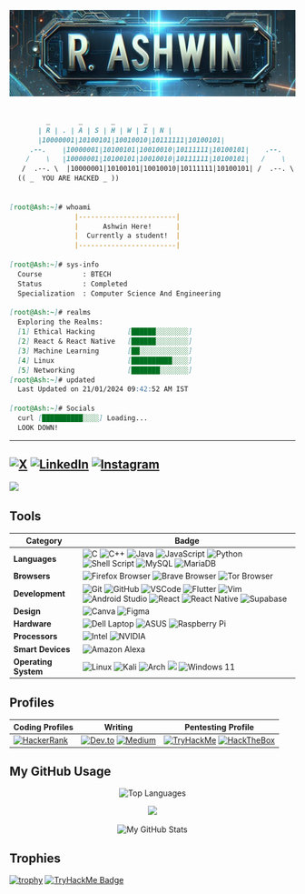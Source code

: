 <p align="center">
  <img src="rashwin.jpeg" alt="Additional Image" />
</p>

```markdown

         _       _       _       _  
       | R | . | A | S | H | W | I | N |
       |10000001|10100101|10010010|10111111|10100101|
     .--.    |10000001|10100101|10010010|10111111|10100101|    .--.
    /    \   |10000001|10100101|10010010|10111111|10100101|   /    \ 
   /  .--. \  |10000001|10100101|10010010|10111111|10100101| /  .--. \
  (( _  YOU ARE HACKED _ ))


[root@Ash:~]# whoami
                |------------------------|
                |      Ashwin Here!      |
                |  Currently a student!  |
                |------------------------|

[root@Ash:~]# sys-info
  Course          : BTECH
  Status          : Completed
  Specialization  : Computer Science And Engineering

[root@Ash:~]# realms
  Exploring the Realms:
  [1] Ethical Hacking        [██████░░░░░░░░]
  [2] React & React Native   [██████░░░░░░░░]
  [3] Machine Learning       [██░░░░░░░░░░░░] 
  [4] Linux                  [██████████░░░░]
  [5] Networking             [███████░░░░░░░]
[root@Ash:~]# updated
  Last Updated on 21/01/2024 09:42:52 AM IST

[root@Ash:~]# Socials
  curl [██████████░░░░] Loading...
  LOOK DOWN!
```
----------------------------------------------------------------
 [![X](https://img.shields.io/badge/X-%23000000.svg?style=for-the-badge&logo=X&logoColor=white)](https://twitter.com/ashwin_r7) [![LinkedIn](https://img.shields.io/badge/linkedin-%230077B5.svg?style=for-the-badge&logo=linkedin&logoColor=white)](https://www.linkedin.com/in/ashu-r7/)
[![Instagram](https://img.shields.io/badge/Instagram-%23E4405F.svg?style=for-the-badge&logo=Instagram&logoColor=white)](https://instagram.com/ashu_r7) 
---------------------------------------------------------
<p align="center"> 

![](https://komarev.com/ghpvc/?username=ashwin417&color=blueviolet)
</p>

## Tools

| Category          | Badge                                                                                                  |
| ----------------- | ------------------------------------------------------------------------------------------------------ |
| **Languages**| ![C](https://img.shields.io/badge/c-%2300599C.svg?style=for-the-badge&logo=c&logoColor=white) ![C++](https://img.shields.io/badge/c++-%2300599C.svg?style=for-the-badge&logo=c%2B%2B&logoColor=white) ![Java](https://img.shields.io/badge/java-%23ED8B00.svg?style=for-the-badge&logo=java&logoColor=white) ![JavaScript](https://img.shields.io/badge/javascript-%23323330.svg?style=for-the-badge&logo=javascript&logoColor=%23F7DF1E) ![Python](https://img.shields.io/badge/python-3670A0?style=for-the-badge&logo=python&logoColor=ffdd54) ![Shell Script](https://img.shields.io/badge/shell_script-%23121011.svg?style=for-the-badge&logo=gnu-bash&logoColor=white) ![MySQL](https://img.shields.io/badge/mysql-%2300f.svg?style=for-the-badge&logo=mysql&logoColor=white) ![MariaDB](https://img.shields.io/badge/MariaDB-003545?style=for-the-badge&logo=mariadb&logoColor=white) |
| **Browsers**       | ![Firefox Browser](https://img.shields.io/badge/Firefox_Browser-FF7139?style=for-the-badge&logo=Firefox-Browser&logoColor=white)  ![Brave Browser](https://img.shields.io/badge/Brave-FB542B?logo=brave&logoColor=fff&style=for-the-badge)    ![Tor Browser](https://img.shields.io/badge/Tor%20Browser-7D4698?logo=torbrowser&logoColor=fff&style=for-the-badge)                |
| **Development**    | ![Git](https://img.shields.io/badge/git-%23F05033.svg?style=for-the-badge&logo=git&logoColor=white) ![GitHub](https://img.shields.io/badge/GitHub-100000?style=for-the-badge&logo=github&logoColor=white) ![VSCode](https://img.shields.io/badge/VSCode-0078D4?style=for-the-badge&logo=visual%20studio%20code&logoColor=white) ![Flutter](https://img.shields.io/badge/Flutter-02569B?style=for-the-badge&logo=flutter&logoColor=white) ![Vim](https://img.shields.io/badge/VIM-%2311AB00.svg?&style=for-the-badge&logo=vim&logoColor=white) ![Android Studio](https://img.shields.io/badge/Android_Studio-3DDC84?style=for-the-badge&logo=android-studio&logoColor=white) ![React](https://img.shields.io/badge/react-%2320232a.svg?style=for-the-badge&logo=react&logoColor=%2361DAFB) ![React Native](https://img.shields.io/badge/react_native-%2320232a.svg?style=for-the-badge&logo=react&logoColor=%2361DAFB)   ![Supabase](https://img.shields.io/badge/Supabase-3ECF8E?style=for-the-badge&logo=supabase&logoColor=white)         |
| **Design**         | ![Canva](https://img.shields.io/badge/Canva-%2300C4CC.svg?&style=for-the-badge&logo=Canva&logoColor=white)  ![Figma](https://img.shields.io/badge/figma-%23F24E1E.svg?style=for-the-badge&logo=figma&logoColor=white)                          |
| **Hardware**       | ![Dell Laptop](https://img.shields.io/badge/dell%20laptop-007DB8?style=for-the-badge&logo=dell&logoColor=white)  ![ASUS](https://img.shields.io/badge/ASUS-000?logo=asus&logoColor=fff&style=for-the-badge) ![Raspberry Pi](https://img.shields.io/badge/-RaspberryPi-C51A4A?style=for-the-badge&logo=Raspberry-Pi)                                           |
| **Processors**     | ![Intel](https://img.shields.io/badge/Intel-0071C5?logo=intel&logoColor=fff&style=for-the-badge) ![NVIDIA](https://img.shields.io/badge/NVIDIA-76B900?logo=nvidia&logoColor=fff&style=for-the-badge)                                   |
| **Smart Devices**  | ![Amazon Alexa](https://img.shields.io/badge/Amazon%20Alexa-00CAFF?logo=amazonalexa&logoColor=fff&style=for-the-badge)              |
| **Operating System** |![Linux](https://img.shields.io/badge/Linux-FCC624?style=for-the-badge&logo=linux&logoColor=black) ![Kali](https://img.shields.io/badge/Kali-268BEE?style=for-the-badge&logo=kalilinux&logoColor=white) ![Arch](https://img.shields.io/badge/Arch%20Linux-1793D1?logo=arch-linux&logoColor=fff&style=for-the-badge) <img src="https://img.shields.io/badge/Android-3DDC84?style=for-the-badge&logo=android&logoColor=white"/> ![Windows 11](https://img.shields.io/badge/Windows%2011-%230079d5.svg?style=for-the-badge&logo=Windows%2011&logoColor=white) |



<p align="center">

## Profiles

| Coding Profiles                                       | Writing                                               | Pentesting Profile                           |
| ----------------------------------------------------- | ------------------------------------------------------ | -------------------------------------------- |
| [![HackerRank](https://img.shields.io/badge/-HackerRank-2EC866?style=for-the-badge&logo=HackerRank&logoColor=white)](https://www.hackerrank.com/ashwinr2) | [![Dev.to](https://img.shields.io/badge/dev.to-0A0A0A?style=for-the-badge&logo=devdotto&logoColor=white)](https://dev.to/ashwin_r7) [![Medium](https://img.shields.io/badge/Medium-12100E?style=for-the-badge&logo=medium&logoColor=white)](https://medium.com/@ash60495/about) | [![TryHackMe](https://img.shields.io/badge/TryHackMe-212C42?logo=tryhackme&logoColor=fff&style=for-the-badge)](https://tryhackme.com/p/ashwinr7603) [![HackTheBox](https://img.shields.io/badge/HackTheBox-111927?style=for-the-badge&logo=Hack%20The%20Box&logoColor=9FEF00)](https://app.hackthebox.com/profile/986042)  |

</p>

## My GitHub Usage

<p align="center">
  <img src="https://github-readme-stats.vercel.app/api/top-langs/?username=ashwin417&layout=compact&theme=cobalt&hide_border=false" alt="Top Languages" align="" />
</p>
<p align="center">
  <img src="https://github-readme-stats.vercel.app/api?username=ashwin417&show_icons=true&theme=tokyonight" align=""/>
</p>

<p align="center">
  <img src="https://github-readme-streak-stats.herokuapp.com?user=ashwin417&theme=vue-dark&hide_border=false&date_format=M%20j%5B%2C%20Y%5D" alt="My GitHub Stats" />
</p>

## Trophies

[![trophy](https://github-profile-trophy.vercel.app/?username=ashwin417&theme=onedark)](https://github.com/ryo-ma/github-profile-trophy) [![TryHackMe Badge](https://tryhackme-badges.s3.amazonaws.com/ashwinr7603.png)](https://tryhackme.com/p/ashwinr7603)

